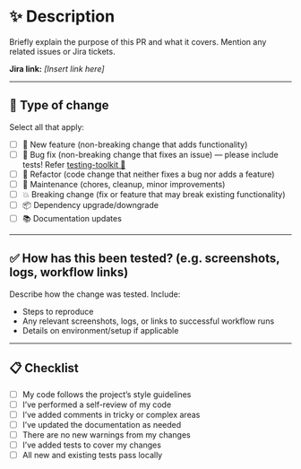 # ✨ Description

Briefly explain the purpose of this PR and what it covers. Mention any related issues or Jira tickets.

**Jira link:** _[Insert link here]_

---

## 🧩 Type of change

Select all that apply:

- [ ] 🚀 New feature (non-breaking change that adds functionality)
- [ ] 🐛 Bug fix (non-breaking change that fixes an issue) — please include tests! Refer [testing-toolkit 🧪](https://developer.atlan.com/toolkits/testing)
- [ ] 🔄 Refactor (code change that neither fixes a bug nor adds a feature)
- [ ] 🧹 Maintenance (chores, cleanup, minor improvements)
- [ ] 💥 Breaking change (fix or feature that may break existing functionality)
- [ ] 📦 Dependency upgrade/downgrade
- [ ] 📚 Documentation updates

---

## ✅ How has this been tested? (e.g. screenshots, logs, workflow links)

Describe how the change was tested. Include:

- Steps to reproduce
- Any relevant screenshots, logs, or links to successful workflow runs
- Details on environment/setup if applicable

---

## 📋 Checklist

- [ ] My code follows the project’s style guidelines
- [ ] I’ve performed a self-review of my code
- [ ] I’ve added comments in tricky or complex areas
- [ ] I’ve updated the documentation as needed
- [ ] There are no new warnings from my changes
- [ ] I’ve added tests to cover my changes
- [ ] All new and existing tests pass locally
